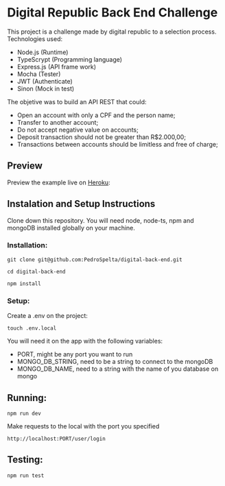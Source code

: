 # Digital Republic Back End Challenge

This project is a challenge made by digital republic to a selection process.
Technologies used:
- Node.js (Runtime)
- TypeScrypt (Programming language)
- Express.js (API frame work)
- Mocha (Tester)
- JWT (Authenticate)
- Sinon (Mock in test)

The objetive was to build an API REST that could:
- Open an account with only a CPF and the person name;
- Transfer to another account;
- Do not accept negative value on accounts;
- Deposit transaction should not be greater than R$2.000,00;
- Transactions between accounts should be limitless and free of charge;

## Preview

Preview the example live on [Heroku](https://spotify.spelta.dev/):

## Instalation and Setup Instructions

Clone down this repository. You will need node, node-ts, npm and mongoDB installed globally on your machine.

### Installation:

```
git clone git@github.com:PedroSpelta/digital-back-end.git
```
```
cd digital-back-end
```
```
npm install
```

### Setup:

Create a .env on the project:

```
touch .env.local
```

You will need it on the app with the following variables:
- PORT, might be any port you want to run
- MONGO_DB_STRING, need to be a string to connect to the mongoDB
- MONGO_DB_NAME, need to a string with the name of you database on mongo


## Running:
```
npm run dev
```
Make requests to the local with the port you specified
```
http://localhost:PORT/user/login
```

## Testing:
```
npm run test
```
